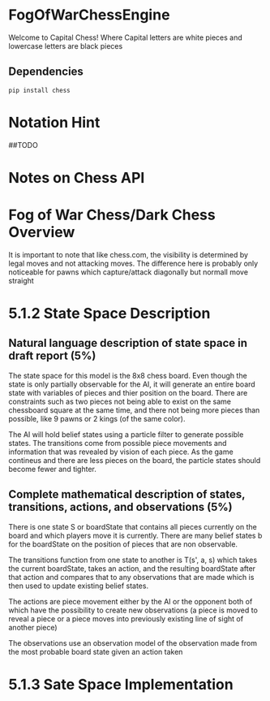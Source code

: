 # FogOfWarChessEngine
Welcome to Capital Chess! Where Capital letters are white pieces and lowercase letters are black pieces

## Dependencies
```
pip install chess
```

# Notation Hint
##TODO


# Notes on Chess API

# Fog of War Chess/Dark Chess Overview
It is important to note that like chess.com, the visibility is determined by legal moves and not attacking moves. The difference here is probably only noticeable for pawns which capture/attack diagonally but normall move straight

# 5.1.2 State Space Description


## Natural language description of state space in draft report (5%)
The state space for this model is the 8x8 chess board. Even though the state is only partially observable for the AI, it will generate an entire board state with variables of pieces and thier position on the board.
There are constraints such as two pieces not being able to exist on the same chessboard square at the same time, and there not being more pieces than possible, like 9 pawns or 2 kings (of the same color).

The AI will hold belief states using a particle filter to generate possible states. The transitions come from possible piece movements and information that was revealed by vision of each piece. As the game contineus
and there are less pieces on the board, the particle states should become fewer and tighter.


## Complete mathematical description of states, transitions, actions, and observations (5%)

There is one state S or boardState that contains all pieces currently on the board and which players move it is currently. There are many belief states b for the boardState on the position of pieces that are non observable.

The transitions function from one state to another is T(s', a, s) which takes the current boardState, takes an action, and the resulting boardState after that action and compares that to any observations that are made which is then used to update existing belief states. 

The actions are piece movement either by the AI or the opponent both of which have the possibility to create new observations (a piece is moved to reveal a piece or a piece moves into previously existing line of sight of another piece)

The observations use an observation model of the observation made from the most probable board state given an action taken


# 5.1.3 Sate Space Implementation
    
